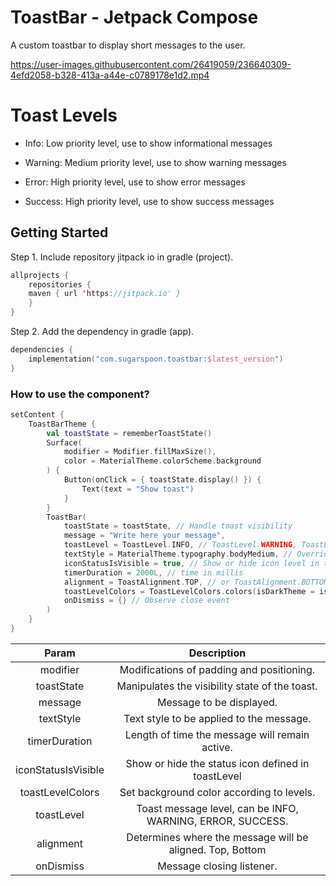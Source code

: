 # ToastBar - Jetpack Compose

A custom toastbar to display short messages to the user.

https://user-images.githubusercontent.com/26419059/236640309-4efd2058-b328-413a-a44e-c0789178e1d2.mp4

# Toast Levels

- Info:
  Low priority level, use to show informational messages

- Warning:
  Medium priority level, use to show warning messages

- Error:
  High priority level, use to show error messages

- Success:
  High priority level, use to show success messages

## Getting Started

Step 1. Include repository jitpack io in gradle (project).

``` kotlin
allprojects {
    repositories {
 	maven { url 'https://jitpack.io' }
    }
}
```

Step 2. Add the dependency in gradle (app).

``` kotlin
dependencies {
    implementation("com.sugarspoon.toastbar:$latest_version")
}
```

### How to use the component?

```Kotlin
setContent {
    ToastBarTheme {
        val toastState = rememberToastState()
        Surface(
            modifier = Modifier.fillMaxSize(),
            color = MaterialTheme.colorScheme.background
        ) {
            Button(onClick = { toastState.display() }) {
                Text(text = "Show toast")
            }
        }
        ToastBar(
            toastState = toastState, // Handle toast visibility
            message = "Write here your message",
            toastLevel = ToastLevel.INFO, // ToastLevel.WARNING, ToastLevel.ERROR or ToastLevel.SUCCESS
            textStyle = MaterialTheme.typography.bodyMedium, // Override text style here
            iconStatusIsVisible = true, // Show or hide icon level in toast
            timerDuration = 2000L, // time in millis
            alignment = ToastAlignment.TOP, // or ToastAlignment.BOTTOM
            toastLevelColors = ToastLevelColors.colors(isDarkTheme = isSystemInDarkTheme()), // override colors here
            onDismiss = {} // Observe close event
        )
    }
}
```

|             Param             |                        Description                         |
|:-----------------------------:|:----------------------------------------------------------:|
|           modifier            |         Modifications of padding and positioning.          |
|          toastState           |       Manipulates the visibility state of the toast.       |
|            message            |                  Message to be displayed.                  |
|           textStyle           |          Text style to be applied to the message.          |
|         timerDuration         |       Length of time the message will remain active.       |
|      iconStatusIsVisible      |     Show or hide the status icon defined in toastLevel     |
|       toastLevelColors        |         Set background color according to levels.          |
|          toastLevel           | Toast message level, can be INFO, WARNING, ERROR, SUCCESS. |
|           alignment           | Determines where the message will be aligned. Top, Bottom  |
|           onDismiss           |                 Message closing listener.                  |
